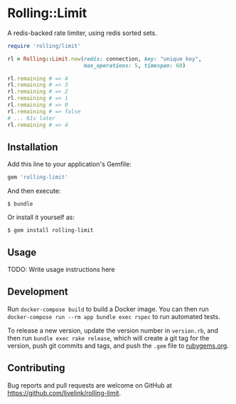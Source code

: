 # Rolling::Limit

A redis-backed rate limiter, using redis sorted sets.

````ruby
require 'rolling/limit'

rl = Rolling::Limit.new(redis: connection, key: "unique key",
                        max_operations: 5, timespan: 60)

rl.remaining # => 4
rl.remaining # => 3
rl.remaining # => 2
rl.remaining # => 1
rl.remaining # => 0
rl.remaining # => false
# ... 61s later
rl.remaining # => 4
````

## Installation

Add this line to your application's Gemfile:

```ruby
gem 'rolling-limit'
```

And then execute:

    $ bundle

Or install it yourself as:

    $ gem install rolling-limit

## Usage

TODO: Write usage instructions here

## Development

Run `docker-compose build` to build a Docker image. You can then run `docker-compose run --rm app bundle exec rspec` to run automated tests.

To release a new version, update the version number in `version.rb`, and then run `bundle exec rake release`, which will create a git tag for the version, push git commits and tags, and push the `.gem` file to [rubygems.org](https://rubygems.org).

## Contributing

Bug reports and pull requests are welcome on GitHub at https://github.com/livelink/rolling-limit.
